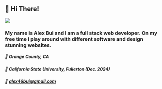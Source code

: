 ## 👋 Hi There! 
<p align ="left">
<a href = "https://skillsicons.dev">
      <img src = "https://skillicons.dev/icons?i=react,js,html,css,postgres,nodejs,py,php,firebase&theme=dark"/>
</a>
</p>

### My name is Alex Bui and I am a full stack web developer. On my free time I play around with different software and design stunning websites. 



##### 📍  Orange County, CA
##### 🏫 California State University, Fullerton (Dec. 2024)
##### 📧 alex46bui@gmail.com

      


